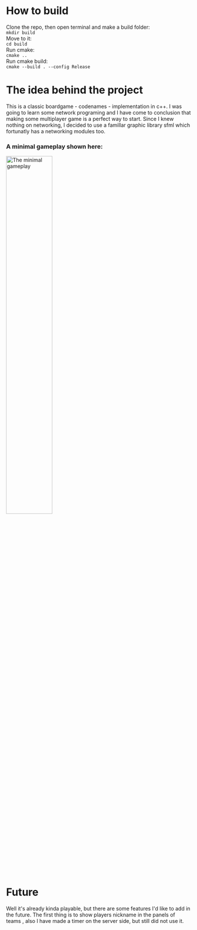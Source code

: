 # How to build

Clone the repo, then open terminal and make a build folder:  
`mkdir build`  
Move to it:  
`cd build`  
Run cmake:  
`cmake ..`  
Run cmake build:  
`cmake --build . --config Release`   

# The idea behind the project

This is a classic boardgame - codenames - implementation in c++. I was going to learn some network programing and I have come to conclusion that making some multiplayer game is a perfect way to start. Since I knew nothing on networking, I decided to use a famillar graphic library sfml which fortunatly has a networking modules too.  

### A minimal gameplay shown here:
<img src="demo/coolgp.gif" alt="The minimal gameplay" width="50%">

# Future

Well it's already kinda playable, but there are some features I'd like to add in the future. The first thing is to show players nickname in the panels of teams , also I have made a timer on the server side, but still did not use it.